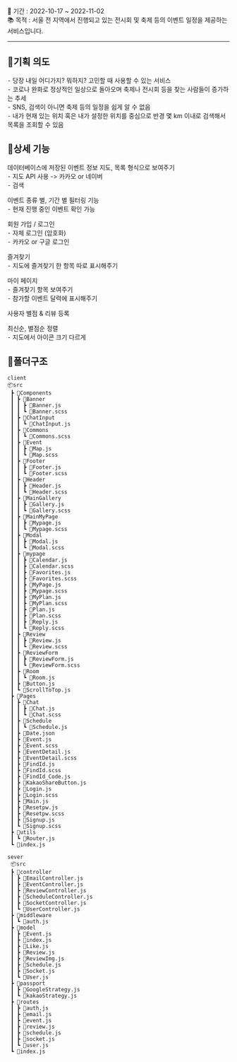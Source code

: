 📅  기간 : 2022-10-17 ~ 2022-11-02 <br>
📚  목적 : 서울 전 지역에서 진행되고 있는 전시회 및 축제 등의 이벤트 일정을 제공하는 서비스입니다.

<hr/>

## 📌기획 의도
⁃ 당장 내일 어디가지? 뭐하지? 고민할 때 사용할 수 있는 서비스<br>
⁃ 코로나 완화로 정상적인 일상으로 돌아오며 축제나 전시회 등을 찾는 사람들이 증가하는 추세<br>
⁃ SNS, 검색이 아니면 축제 등의 일정을 쉽게 알 수 없음<br>
⁃ 내가 현재 있는 위치 혹은 내가 설정한 위치를 중심으로 반경 몇 km 이내로 검색해서 목록을 조회할 수 있음<br>

## 📌상세 기능
데이터베이스에 저장된 이벤트 정보 지도, 목록 형식으로 보여주기<br>
⁃ 지도 API 사용 -> 카카오 or 네이버<br>
⁃ 검색<br>

이벤트 종류 별, 기간 별 필터링 기능 <br>
⁃ 현재 진행 중인 이벤트 확인 가능<br>

회원 가입 / 로그인<br>
⁃ 자체 로그인 (암호화)<br>
⁃ 카카오 or 구글 로그인<br>


즐겨찾기<br>
⁃ 지도에 즐겨찾기 한 항목 따로 표시해주기<br>

마이 페이지<br>
⁃ 즐겨찾기 항목 보여주기<br>
⁃ 참가할 이벤트 달력에 표시해주기<br>

사용자 별점 & 리뷰 등록<br>

최신순, 별점순 정렬<br>
⁃ 지도에서 아이콘 크기 다르게<br>

## 📌폴더구조
```
client
📦src
 ┣ 📂Components
 ┃ ┣ 📂Banner
 ┃ ┃ ┣ 📜Banner.js
 ┃ ┃ ┗ 📜Banner.scss
 ┃ ┣ 📂ChatInput
 ┃ ┃ ┗ 📜ChatInput.js
 ┃ ┣ 📂Commons
 ┃ ┃ ┗ 📜Commons.scss
 ┃ ┣ 📂Event
 ┃ ┃ ┣ 📜Map.js
 ┃ ┃ ┗ 📜Map.scss
 ┃ ┣ 📂Footer
 ┃ ┃ ┣ 📜Footer.js
 ┃ ┃ ┗ 📜Footer.scss
 ┃ ┣ 📂Header
 ┃ ┃ ┣ 📜Header.js
 ┃ ┃ ┗ 📜Header.scss
 ┃ ┣ 📂MainGallery
 ┃ ┃ ┣ 📜Gallery.js
 ┃ ┃ ┗ 📜Gallery.scss
 ┃ ┣ 📂MainMyPage
 ┃ ┃ ┣ 📜Mypage.js
 ┃ ┃ ┗ 📜Mypage.scss
 ┃ ┣ 📂Modal
 ┃ ┃ ┣ 📜Modal.js
 ┃ ┃ ┗ 📜Modal.scss
 ┃ ┣ 📂mypage
 ┃ ┃ ┣ 📜Calendar.js
 ┃ ┃ ┣ 📜Calendar.scss
 ┃ ┃ ┣ 📜Favorites.js
 ┃ ┃ ┣ 📜Favorites.scss
 ┃ ┃ ┣ 📜MyPage.js
 ┃ ┃ ┣ 📜Mypage.scss
 ┃ ┃ ┣ 📜MyPlan.js
 ┃ ┃ ┣ 📜MyPlan.scss
 ┃ ┃ ┣ 📜Plan.js
 ┃ ┃ ┣ 📜Plan.scss
 ┃ ┃ ┣ 📜Reply.js
 ┃ ┃ ┗ 📜Reply.scss
 ┃ ┣ 📂Review
 ┃ ┃ ┣ 📜Review.js
 ┃ ┃ ┗ 📜Review.scss
 ┃ ┣ 📂ReviewForm
 ┃ ┃ ┣ 📜ReviewForm.js
 ┃ ┃ ┗ 📜ReviewForm.scss
 ┃ ┣ 📂Room
 ┃ ┃ ┗ 📜Room.js
 ┃ ┣ 📜Button.js
 ┃ ┗ 📜ScrollToTop.js
 ┣ 📂Pages
 ┃ ┣ 📂Chat
 ┃ ┃ ┣ 📜Chat.js
 ┃ ┃ ┗ 📜Chat.scss
 ┃ ┣ 📂Schedule
 ┃ ┃ ┗ 📜Schedule.js
 ┃ ┣ 📜Date.json
 ┃ ┣ 📜Event.js
 ┃ ┣ 📜Event.scss
 ┃ ┣ 📜EventDetail.js
 ┃ ┣ 📜EventDetail.scss
 ┃ ┣ 📜FindId.js
 ┃ ┣ 📜FindId.scss
 ┃ ┣ 📜FindId_Code.js
 ┃ ┣ 📜KakaoShareButton.js
 ┃ ┣ 📜Login.js
 ┃ ┣ 📜Login.scss
 ┃ ┣ 📜Main.js
 ┃ ┣ 📜Resetpw.js
 ┃ ┣ 📜Resetpw.scss
 ┃ ┣ 📜Signup.js
 ┃ ┗ 📜Signup.scss
 ┣ 📂utils
 ┃ ┗ 📜Router.js
 ┗ 📜index.js

sever
 📦src
 ┣ 📂controller
 ┃ ┣ 📜EmailController.js
 ┃ ┣ 📜EventController.js
 ┃ ┣ 📜ReviewController.js
 ┃ ┣ 📜ScheduleController.js
 ┃ ┣ 📜SocketController.js
 ┃ ┗ 📜UserController.js
 ┣ 📂middleware
 ┃ ┗ 📜auth.js
 ┣ 📂model
 ┃ ┣ 📜Event.js
 ┃ ┣ 📜index.js
 ┃ ┣ 📜Like.js
 ┃ ┣ 📜Review.js
 ┃ ┣ 📜ReviewImg.js
 ┃ ┣ 📜Schedule.js
 ┃ ┣ 📜Socket.js
 ┃ ┗ 📜User.js
 ┣ 📂passport
 ┃ ┣ 📜GoogleStrategy.js
 ┃ ┗ 📜kakaoStrategy.js
 ┣ 📂routes
 ┃ ┣ 📜auth.js
 ┃ ┣ 📜email.js
 ┃ ┣ 📜event.js
 ┃ ┣ 📜review.js
 ┃ ┣ 📜schedule.js
 ┃ ┣ 📜socket.js
 ┃ ┗ 📜user.js
 ┗ 📜index.js
```
